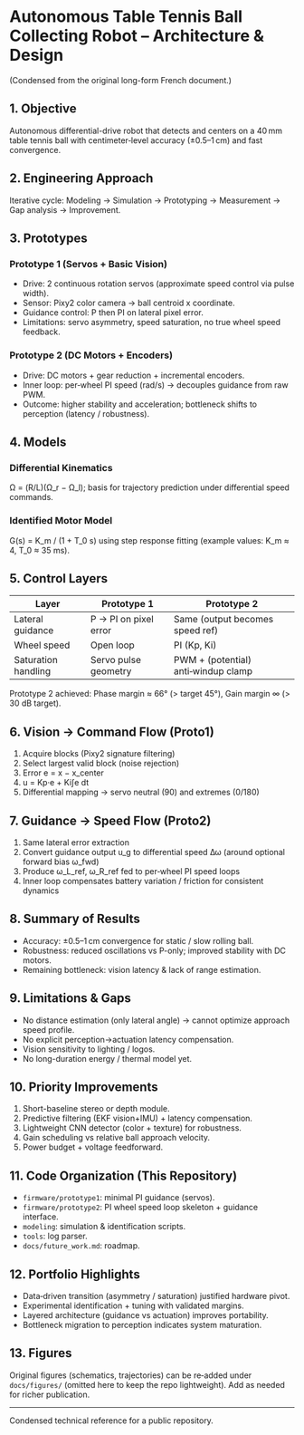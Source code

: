 # Autonomous Table Tennis Ball Collecting Robot – Architecture & Design

(Condensed from the original long-form French document.)

## 1. Objective
Autonomous differential-drive robot that detects and centers on a 40 mm table tennis ball with centimeter‑level accuracy (±0.5–1 cm) and fast convergence.

## 2. Engineering Approach
Iterative cycle: Modeling → Simulation → Prototyping → Measurement → Gap analysis → Improvement.

## 3. Prototypes
### Prototype 1 (Servos + Basic Vision)
- Drive: 2 continuous rotation servos (approximate speed control via pulse width).
- Sensor: Pixy2 color camera → ball centroid x coordinate.
- Guidance control: P then PI on lateral pixel error.
- Limitations: servo asymmetry, speed saturation, no true wheel speed feedback.

### Prototype 2 (DC Motors + Encoders)
- Drive: DC motors + gear reduction + incremental encoders.
- Inner loop: per‑wheel PI speed (rad/s) → decouples guidance from raw PWM.
- Outcome: higher stability and acceleration; bottleneck shifts to perception (latency / robustness).

## 4. Models
### Differential Kinematics
Ω = (R/L)(Ω_r − Ω_l); basis for trajectory prediction under differential speed commands.

### Identified Motor Model
G(s) = K_m / (1 + T_0 s) using step response fitting (example values: K_m ≈ 4, T_0 ≈ 35 ms).

## 5. Control Layers
| Layer | Prototype 1 | Prototype 2 |
|-------|-------------|-------------|
| Lateral guidance | P → PI on pixel error | Same (output becomes speed ref) |
| Wheel speed | Open loop | PI (Kp, Ki) |
| Saturation handling | Servo pulse geometry | PWM + (potential) anti‑windup clamp |

Prototype 2 achieved: Phase margin ≈ 66° (> target 45°), Gain margin ∞ (> 30 dB target).

## 6. Vision → Command Flow (Proto1)
1. Acquire blocks (Pixy2 signature filtering)
2. Select largest valid block (noise rejection)
3. Error e = x − x_center
4. u = Kp·e + Ki∫e dt
5. Differential mapping → servo neutral (90) and extremes (0/180)

## 7. Guidance → Speed Flow (Proto2)
1. Same lateral error extraction
2. Convert guidance output u_g to differential speed Δω (around optional forward bias ω_fwd)
3. Produce ω_L_ref, ω_R_ref fed to per‑wheel PI speed loops
4. Inner loop compensates battery variation / friction for consistent dynamics

## 8. Summary of Results
- Accuracy: ±0.5–1 cm convergence for static / slow rolling ball.
- Robustness: reduced oscillations vs P-only; improved stability with DC motors.
- Remaining bottleneck: vision latency & lack of range estimation.

## 9. Limitations & Gaps
- No distance estimation (only lateral angle) → cannot optimize approach speed profile.
- No explicit perception→actuation latency compensation.
- Vision sensitivity to lighting / logos.
- No long-duration energy / thermal model yet.

## 10. Priority Improvements
1. Short-baseline stereo or depth module.
2. Predictive filtering (EKF vision+IMU) + latency compensation.
3. Lightweight CNN detector (color + texture) for robustness.
4. Gain scheduling vs relative ball approach velocity.
5. Power budget + voltage feedforward.

## 11. Code Organization (This Repository)
- `firmware/prototype1`: minimal PI guidance (servos).
- `firmware/prototype2`: PI wheel speed loop skeleton + guidance interface.
- `modeling`: simulation & identification scripts.
- `tools`: log parser.
- `docs/future_work.md`: roadmap.

## 12. Portfolio Highlights
- Data‑driven transition (asymmetry / saturation) justified hardware pivot.
- Experimental identification + tuning with validated margins.
- Layered architecture (guidance vs actuation) improves portability.
- Bottleneck migration to perception indicates system maturation.

## 13. Figures
Original figures (schematics, trajectories) can be re‑added under `docs/figures/` (omitted here to keep the repo lightweight). Add as needed for richer publication.

---
Condensed technical reference for a public repository.
